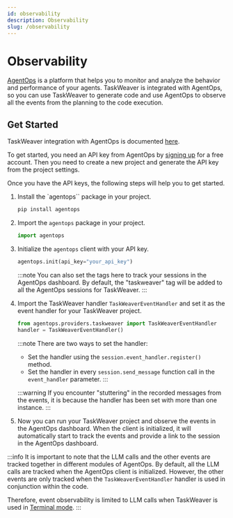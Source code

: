 ```yaml
---
id: observability
description: Observability
slug: /observability
---
```


# Observability

[AgentOps](https://www.agentops.ai/) is a platform that helps you to monitor and analyze the behavior and performance of your agents. 
TaskWeaver is integrated with AgentOps, so you can use TaskWeaver to generate code and use AgentOps to observe all the events from the planning to the code execution.

## Get Started

TaskWeaver integration with AgentOps is documented [here](https://docs.agentops.ai/v1/integrations/taskweaver).

To get started, you need an API key from AgentOps by [signing up](https://app.agentops.ai/signup) for a free account. Then you need to create a new project and generate the API key from the project settings.

Once you have the API keys, the following steps will help you to get started.

1. Install the `agentops`` package in your project.
   ```bash
   pip install agentops
   ```
2. Import the `agentops` package in your project.
   ```python
   import agentops
   ```
3. Initialize the `agentops` client with your API key.
   ```python
   agentops.init(api_key="your_api_key")
   ```

   :::note
   You can also set the tags here to track your sessions in the AgentOps dashboard. By default, the "taskweaver" tag will be added to all the AgentOps sessions for TaskWeaver.
   :::

4. Import the TaskWeaver handler `TaskWeaverEventHandler` and set it as the event handler for your TaskWeaver project.
   ```python
   from agentops.providers.taskweaver import TaskWeaverEventHandler
   handler = TaskWeaverEventHandler()
   ```

   :::note
   There are two ways to set the handler:
   - Set the handler using the `session.event_handler.register()` method.
   - Set the handler in every `session.send_message` function call in the `event_handler` parameter.
   :::

   :::warning
   If you encounter "stuttering" in the recorded messages from the events, it is because the handler has been set with more than one instance.
   :::

5. Now you can run your TaskWeaver project and observe the events in the AgentOps dashboard. When the client is initialized, it will automatically start to track the events and provide a link to the session in the AgentOps dashboard.

:::info
It is important to note that the LLM calls and the other events are tracked together in different modules of AgentOps. By default, all the LLM calls are tracked when the AgentOps client is initialized. However, the other events are only tracked when the `TaskWeaverEventHandler` handler is used in conjunction within the code.

Therefore, event observability is limited to LLM calls when TaskWeaver is used in [Terminal mode](../usage/cmd.md).
:::
